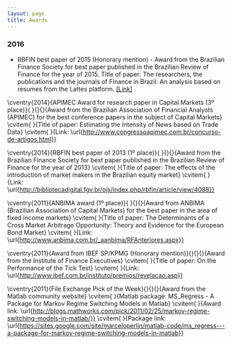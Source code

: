```yaml
---
layout: page
title: Awards
---
```


### 2016

- RBFIN best paper of 2015 (Honorary mention) - Award from the Brazilian Finance Society for best paper published in the Brazilian Review of Finance for the year of 2015. 
Title of paper: The researchers, the publications and the journals of Finance in Brazil: An analysis based on resumes from the Lattes platform. [[Link]](http://bibliotecadigital.fgv.br/ojs/index.php/rbfin/article/view/47157)


\cventry{2014}{APIMEC Award for research paper in Capital Markets (3º place)}{ }{}{}{Award from the Brazilian Association of Financial Analysts (APIMEC) for the best conference papers in the subject of Capital Markets}
\cvitem{ }{Title of paper: Estimating the Intensity of News based on Trade Data}
\cvitem{ }{Link: \url{http://www.congressoapimec.com.br/concurso-de-artigos.html}}

\cventry{2014}{RBFIN best paper of 2013 (1º place)}{ }{}{}{Award from the Brazilian Finance Society for best paper published in the Brazilian Review of Finance for the year of 2013}
\cvitem{ }{Title of paper: The effects of the introduction of market makers in the Brazilian equity market}
\cvitem{ }{Link: \url{http://bibliotecadigital.fgv.br/ojs/index.php/rbfin/article/view/4088}}

\cventry{2011}{ANBIMA award (1º place)}{ }{}{}{Award from ANBIMA (Brazilian Association of Capital Markets) for the best paper in the area of fixed income markets}
\cvitem{ }{Title of paper: The Determinants of a Cross Market Arbitrage Opportunity: Theory and Evidence for the European Bond Market}
\cvitem{ }{Link: \url{http://www.anbima.com.br/_aanbima/RFAnteriores.aspx}}

\cventry{2011}{Award from IBEF SP/KPMG (Honorary mention)}{}{}{}{Award from the Institute of Finance Executives}
\cvitem{ }{Title of paper: On the Performance of the Tick Test}
\cvitem{ }{Link: \url{http://www.ibef.com.br/instituto/premios/revelacao.asp}}

\cventry{2011}{File Exchange Pick of the Week}{}{}{}{Award from the Matlab community website}
\cvitem{ }{Matlab package: MS\_Regress - A Package for Markov Regime Switching Models in Matlab}
\cvitem{ }{Award link: \url{http://blogs.mathworks.com/pick/2011/02/25/markov-regime-switching-models-in-matlab/}}
\cvitem{ }{Package link: \url{https://sites.google.com/site/marceloperlin/matlab-code/ms_regress---a-package-for-markov-regime-switching-models-in-matlab}}



